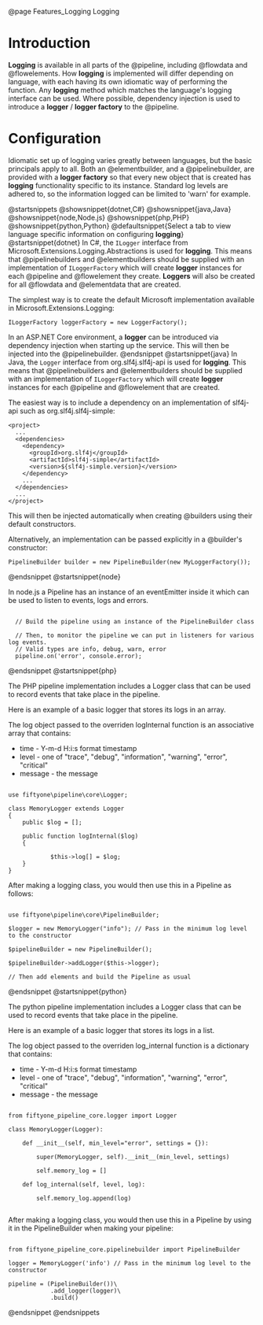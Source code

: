 @page Features_Logging Logging

# Introduction

**Logging** is available in all parts of the @pipeline, including @flowdata and @flowelements.
How **logging** is implemented will differ depending on language, with each having
its own idiomatic way of performing the function. Any **logging** method which matches the
language's logging interface can be used. Where possible, dependency injection
is used to introduce a **logger** / **logger factory** to the @pipeline.


# Configuration

Idiomatic set up of logging varies greatly between languages, but the basic principals apply
to all. Both an @elementbuilder, and a @pipelinebuilder, are provided with a **logger factory**
so that every new object that is created has **logging** functionality specific to its instance.
Standard log levels are adhered to, so the information logged can be limited to 'warn' for example.

@startsnippets
@showsnippet{dotnet,C#}
@showsnippet{java,Java}
@showsnippet{node,Node.js}
@showsnippet{php,PHP}
@showsnippet{python,Python}
@defaultsnippet{Select a tab to view language specific information on configuring **logging**}
@startsnippet{dotnet}
In C#, the `ILogger` interface from Microsoft.Extensions.Logging.Abstractions is used for **logging**.
This means that @pipelinebuilders and @elementbuilders should be supplied with an implementation 
of `ILoggerFactory` which will create **logger** instances for each @pipeline and @flowelement
they create. **Loggers** will also be created for all @flowdata and @elementdata that are created.

The simplest way is to create the default Microsoft implementation available in Microsoft.Extensions.Logging:
```{cs}
ILoggerFactory loggerFactory = new LoggerFactory();
```

In an ASP.NET Core environment, a **logger** can be introduced via dependency injection when starting up the
service. This will then be injected into the @pipelinebuilder.
@endsnippet
@startsnippet{java}
In Java, the `Logger` interface from org.slf4j.slf4j-api is used for **logging**. This means that
@pipelinebuilders and @elementbuilders should be supplied with an implementation of `ILoggerFactory` which
will create **logger** instances for each @pipeline and @flowelement that are created.

The easiest way is to include a dependency on an implementation of slf4j-api such as org.slf4j.slf4j-simple:
```{xml}
<project>
  ...
  <dependencies>
    <dependency>
      <groupId>org.slf4j</groupId>
      <artifactId>slf4j-simple</artifactId>
      <version>${slf4j-simple.version}</version>
    </dependency>
    ...
  </dependencies>
  ...
</project>

```

This will then be injected automatically when creating @builders using their default constructors.

Alternatively, an implementation can be passed explicitly in a @builder's constructor:
```{java}
PipelineBuilder builder = new PipelineBuilder(new MyLoggerFactory());
```
@endsnippet
@startsnippet{node}

In node.js a Pipeline has an instance of an eventEmitter inside it which can be used to listen to events, logs and errors.

```{js}

  // Build the pipeline using an instance of the PipelineBuilder class

  // Then, to monitor the pipeline we can put in listeners for various log events.
  // Valid types are info, debug, warn, error
  pipeline.on('error', console.error);

```

@endsnippet
@startsnippet{php}

The PHP pipeline implementation includes a Logger class that can be used to record events that take place in the pipeline.

Here is an example of a basic logger that stores its logs in an array.

The log object passed to the overriden logInternal function is an associative array that contains:

* time - Y-m-d H:i:s format timestamp
* level - one of "trace", "debug", "information", "warning", "error", "critical"
* message - the message

```{php}

use fiftyone\pipeline\core\Logger;

class MemoryLogger extends Logger
{
    public $log = [];

    public function logInternal($log)
    {

            $this->log[] = $log;
    }
}

```

After making a logging class, you would then use this in a Pipeline as follows:

```{php}

use fiftyone\pipeline\core\PipelineBuilder;

$logger = new MemoryLogger("info"); // Pass in the minimum log level to the constructor

$pipelineBuilder = new PipelineBuilder();

$pipelineBuilder->addLogger($this->logger);

// Then add elements and build the Pipeline as usual

```

@endsnippet
@startsnippet{python}

The python pipeline implementation includes a Logger class that can be used to record events that take place in the pipeline.

Here is an example of a basic logger that stores its logs in a list.

The log object passed to the overriden log_internal function is a dictionary that contains:

* time - Y-m-d H:i:s format timestamp
* level - one of "trace", "debug", "information", "warning", "error", "critical"
* message - the message

```{python}

from fiftyone_pipeline_core.logger import Logger

class MemoryLogger(Logger):

    def __init__(self, min_level="error", settings = {}):

        super(MemoryLogger, self).__init__(min_level, settings)

        self.memory_log = []

    def log_internal(self, level, log):

        self.memory_log.append(log)


```

After making a logging class, you would then use this in a Pipeline by using it in the PipelineBuilder when making your pipeline:

```{python}

from fiftyone_pipeline_core.pipelinebuilder import PipelineBuilder

logger = MemoryLogger('info') // Pass in the minimum log level to the constructor

pipeline = (PipelineBuilder())\
            .add_logger(logger)\
            .build()

```

@endsnippet
@endsnippets
